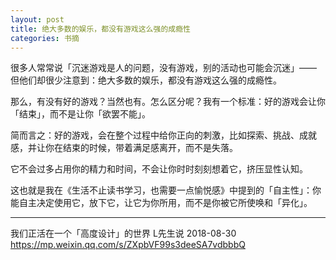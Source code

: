 ```yaml
---
layout: post
title: 绝大多数的娱乐，都没有游戏这么强的成瘾性
categories: 书摘
---
```


很多人常常说「沉迷游戏是人的问题，没有游戏，别的活动也可能会沉迷」—— 但他们却很少注意到：绝大多数的娱乐，都没有游戏这么强的成瘾性。

那么，有没有好的游戏？当然也有。怎么区分呢？我有一个标准：好的游戏会让你「结束」，而不是让你「欲罢不能」。

简而言之：好的游戏，会在整个过程中给你正向的刺激，比如探索、挑战、成就感，并让你在结束的时候，带着满足感离开，而不是失落。

它不会过多占用你的精力和时间，不会让你时时刻刻想着它，挤压显性认知。

这也就是我在《生活不止读书学习，也需要一点愉悦感》中提到的「自主性」：你能自主决定使用它，放下它，让它为你所用，而不是你被它所使唤和「异化」。

---

我们正活在一个「高度设计」的世界
L先生说 2018-08-30
https://mp.weixin.qq.com/s/ZXpbVF99s3deeSA7vdbbbQ